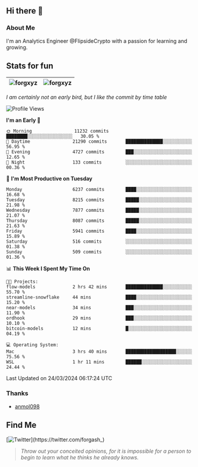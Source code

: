## Hi there 👋

### About Me

I'm an Analytics Engineer @FlipsideCrypto with a passion for learning and growing.
  
## Stats for fun

| <img align="center" src="https://github-readme-streak-stats.herokuapp.com/?user=forgxyz&theme=tokyonight" alt="forgxyz" /> | <img align="center" src="https://github-readme-stats.vercel.app/api?username=forgxyz&theme=tokyonight&show_icons=true" alt="forgxyz" /> |
| ------------- |------------- |

*I am certainly not an early bird, but I like the commit by time table*  

<!--START_SECTION:waka-->
![Profile Views](http://img.shields.io/badge/Profile%20Views-0-blue)

**I'm an Early 🐤** 

```text
🌞 Morning                11232 commits       ████████░░░░░░░░░░░░░░░░░   30.05 % 
🌆 Daytime                21290 commits       ██████████████░░░░░░░░░░░   56.95 % 
🌃 Evening                4727 commits        ███░░░░░░░░░░░░░░░░░░░░░░   12.65 % 
🌙 Night                  133 commits         ░░░░░░░░░░░░░░░░░░░░░░░░░   00.36 % 
```
📅 **I'm Most Productive on Tuesday** 

```text
Monday                   6237 commits        ████░░░░░░░░░░░░░░░░░░░░░   16.68 % 
Tuesday                  8215 commits        █████░░░░░░░░░░░░░░░░░░░░   21.98 % 
Wednesday                7877 commits        █████░░░░░░░░░░░░░░░░░░░░   21.07 % 
Thursday                 8087 commits        █████░░░░░░░░░░░░░░░░░░░░   21.63 % 
Friday                   5941 commits        ████░░░░░░░░░░░░░░░░░░░░░   15.89 % 
Saturday                 516 commits         ░░░░░░░░░░░░░░░░░░░░░░░░░   01.38 % 
Sunday                   509 commits         ░░░░░░░░░░░░░░░░░░░░░░░░░   01.36 % 
```


📊 **This Week I Spent My Time On** 

```text
🐱‍💻 Projects: 
flow-models              2 hrs 42 mins       ██████████████░░░░░░░░░░░   55.70 % 
streamline-snowflake     44 mins             ████░░░░░░░░░░░░░░░░░░░░░   15.20 % 
near-models              34 mins             ███░░░░░░░░░░░░░░░░░░░░░░   11.90 % 
ordhook                  29 mins             ███░░░░░░░░░░░░░░░░░░░░░░   10.10 % 
bitcoin-models           12 mins             █░░░░░░░░░░░░░░░░░░░░░░░░   04.19 % 

💻 Operating System: 
Mac                      3 hrs 40 mins       ███████████████████░░░░░░   75.56 % 
WSL                      1 hr 11 mins        ██████░░░░░░░░░░░░░░░░░░░   24.44 % 
```


 Last Updated on 24/03/2024 06:17:24 UTC
<!--END_SECTION:waka-->

### Thanks
 - [anmol098](https://github.com/anmol098/waka-readme-stats/)
  
## Find Me
[![Twitter](https://img.shields.io/twitter/url/https/twitter.com/forgash_.svg?style=social&label=Follow%20%40forgash_)](https://twitter.com/forgash_)


> *Throw out your conceited opinions, for it is impossible for a person to begin to learn what he thinks he already knows.* 
